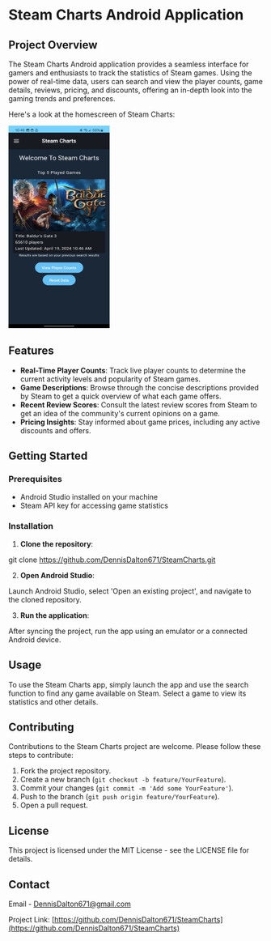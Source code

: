# Steam Charts Android Application

## Project Overview

The Steam Charts Android application provides a seamless interface for gamers and enthusiasts to track the statistics of Steam games. Using the power of real-time data, users can search and view the player counts, game details, reviews, pricing, and discounts, offering an in-depth look into the gaming trends and preferences.

Here's a look at the homescreen of Steam Charts:

<img src = "https://github.com/DennisDalton671/SteamCharts/blob/master/images/SteamCharts_HomeScreen.jpg" alt = "HomeScreen Image" width = "200" height = "400">

## Features

- **Real-Time Player Counts**: Track live player counts to determine the current activity levels and popularity of Steam games.
- **Game Descriptions**: Browse through the concise descriptions provided by Steam to get a quick overview of what each game offers.
- **Recent Review Scores**: Consult the latest review scores from Steam to get an idea of the community's current opinions on a game.
- **Pricing Insights**: Stay informed about game prices, including any active discounts and offers.

## Getting Started

### Prerequisites

- Android Studio installed on your machine
- Steam API key for accessing game statistics

### Installation

1. **Clone the repository**:

git clone https://github.com/DennisDalton671/SteamCharts.git

2. **Open Android Studio**:
  
Launch Android Studio, select 'Open an existing project', and navigate to the cloned repository.

3. **Run the application**:

After syncing the project, run the app using an emulator or a connected Android device.

## Usage

To use the Steam Charts app, simply launch the app and use the search function to find any game available on Steam. Select a game to view its statistics and other details.

## Contributing

Contributions to the Steam Charts project are welcome. Please follow these steps to contribute:

1. Fork the project repository.
2. Create a new branch (`git checkout -b feature/YourFeature`).
3. Commit your changes (`git commit -m 'Add some YourFeature'`).
4. Push to the branch (`git push origin feature/YourFeature`).
5. Open a pull request.

## License

This project is licensed under the MIT License - see the LICENSE file for details.

## Contact

Email - DennisDalton671@gmail.com

Project Link: [https://github.com/DennisDalton671/SteamCharts](https://github.com/DennisDalton671/SteamCharts)
